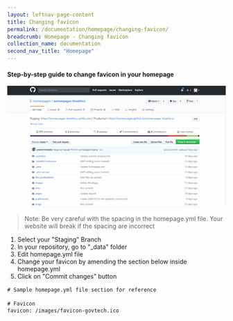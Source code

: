 ```yaml
---
layout: leftnav-page-content
title: Changing favicon
permalink: /documentation/homepage/changing-favicon/
breadcrumb: Homepage - Changing favicon
collection_name: documentation
second_nav_title: "Homepage"
---
```

#### **Step-by-step guide to change favicon in your homepage**
![Changing favicon of your homepage](/images/resources/changing-content-of-your-homepage.gif)
> Note: Be very careful with the spacing in the homepage.yml file. Your website will break if the spacing are incorrect

1. Select your "Staging" Branch
2. In your repository, go to "_data" folder
3. Edit homepage.yml file
4. Change your favicon by amending the section below inside homepage.yml
5. Click on "Commit changes" button

```
# Sample homepage.yml file section for reference

# Favicon
favicon: /images/favicon-govtech.ico

```
